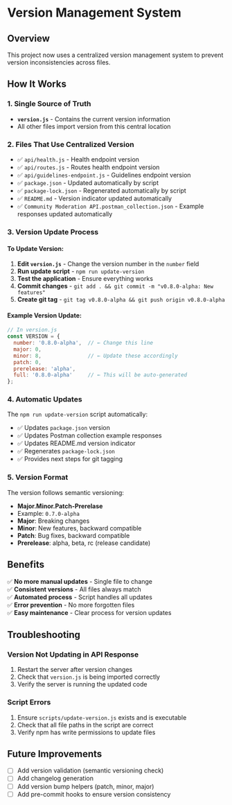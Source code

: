 # Version Management System

## Overview

This project now uses a centralized version management system to prevent version inconsistencies across files.

## How It Works

### 1. Single Source of Truth
- **`version.js`** - Contains the current version information
- All other files import version from this central location

### 2. Files That Use Centralized Version
- ✅ `api/health.js` - Health endpoint version
- ✅ `api/routes.js` - Routes health endpoint version  
- ✅ `api/guidelines-endpoint.js` - Guidelines endpoint version
- ✅ `package.json` - Updated automatically by script
- ✅ `package-lock.json` - Regenerated automatically by script
- ✅ `README.md` - Version indicator updated automatically
- ✅ `Community Moderation API.postman_collection.json` - Example responses updated automatically

### 3. Version Update Process

#### To Update Version:
1. **Edit `version.js`** - Change the version number in the `number` field
2. **Run update script** - `npm run update-version`
3. **Test the application** - Ensure everything works
4. **Commit changes** - `git add . && git commit -m "v0.8.0-alpha: New features"`
5. **Create git tag** - `git tag v0.8.0-alpha && git push origin v0.8.0-alpha`

#### Example Version Update:
```javascript
// In version.js
const VERSION = {
  number: '0.8.0-alpha',  // ← Change this line
  major: 0,
  minor: 8,               // ← Update these accordingly
  patch: 0,
  prerelease: 'alpha',
  full: '0.8.0-alpha'     // ← This will be auto-generated
};
```

### 4. Automatic Updates

The `npm run update-version` script automatically:
- ✅ Updates `package.json` version
- ✅ Updates Postman collection example responses
- ✅ Updates README.md version indicator
- ✅ Regenerates `package-lock.json`
- ✅ Provides next steps for git tagging

### 5. Version Format

The version follows semantic versioning:
- **Major.Minor.Patch-Prerelase**
- Example: `0.7.0-alpha`
- **Major**: Breaking changes
- **Minor**: New features, backward compatible
- **Patch**: Bug fixes, backward compatible
- **Prerelease**: alpha, beta, rc (release candidate)

## Benefits

✅ **No more manual updates** - Single file to change  
✅ **Consistent versions** - All files always match  
✅ **Automated process** - Script handles all updates  
✅ **Error prevention** - No more forgotten files  
✅ **Easy maintenance** - Clear process for version updates  

## Troubleshooting

### Version Not Updating in API Response
1. Restart the server after version changes
2. Check that `version.js` is being imported correctly
3. Verify the server is running the updated code

### Script Errors
1. Ensure `scripts/update-version.js` exists and is executable
2. Check that all file paths in the script are correct
3. Verify npm has write permissions to update files

## Future Improvements

- [ ] Add version validation (semantic versioning check)
- [ ] Add changelog generation
- [ ] Add version bump helpers (patch, minor, major)
- [ ] Add pre-commit hooks to ensure version consistency 